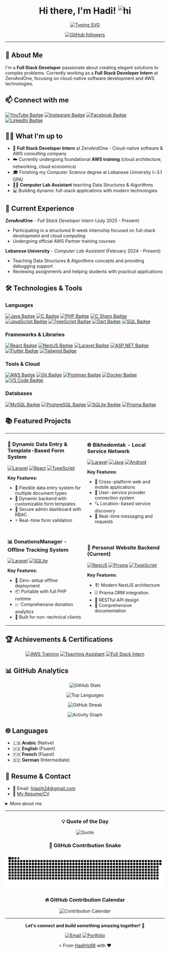 <div align="center">
  
# Hi there, I'm Hadi! <img src="https://user-images.githubusercontent.com/1303154/88677602-1635ba80-d120-11ea-84d8-d263ba5fc3c0.gif" width="28px" height="28px" alt="hi">

[![Typing SVG](https://readme-typing-svg.herokuapp.com?font=Fira+Code&size=22&duration=3000&pause=1000&color=36BCF7&center=true&vCenter=true&width=600&lines=Full+Stack+Web+%26+Mobile+Developer;Cloud-Native+Software+Enthusiast;AWS+Technologies+Specialist;Problem+Solver+%26+Code+Architect)](https://git.io/typing-svg)

[![GitHub followers](https://img.shields.io/github/followers/HadiHz88?label=Follow&style=social)](https://github.com/HadiHz88)

</div>

---

## 🚀 About Me

I'm a **Full Stack Developer** passionate about creating elegant solutions to complex problems. Currently working as a **Full Stack Developer Intern** at ZeroAndOne, focusing on cloud-native software development and AWS technologies.

<!-- > *"Code is like humor. When you have to explain it, it's bad."* – Cory House -->

## 📫 Connect with me

[![YouTube Badge](https://img.shields.io/badge/-HadiHz88-e74c3c?style=flat&labelColor=e74c3c&logo=youtube&logoColor=white)](https://www.youtube.com/@HadiHz88) [![Instagram Badge](https://img.shields.io/badge/-%5Fhadi%5Fhz-e84393?style=flat&labelColor=e84393&logo=instagram&logoColor=white)](https://www.instagram.com/%5Fhadi%5Fhz/) [![Facebook Badge](https://img.shields.io/badge/-Hadi%20Hijazi-1877F2?style=flat&labelColor=1877F2&logo=facebook&logoColor=white)](https://www.facebook.com/profile.php?id=100005692666852) [![LinkedIn Badge](https://img.shields.io/badge/-Hadi%20Hijazi-0e76a8?style=flat&labelColor=0e76a8&logo=linkedin&logoColor=white)](https://www.linkedin.com/in/hadi-hijazi-27525b339/)

## 👨‍💻 What I'm up to

- 🚀 **Full Stack Developer Intern** at ZeroAndOne - Cloud-native software & AWS consulting company
- ☁️ Currently undergoing foundational **AWS training** (cloud architecture, networking, cloud economics)
- 🎓 Finishing my Computer Science degree at Lebanese University (~3.1 GPA)
- 👨‍🏫 **Computer Lab Assistant** teaching Data Structures & Algorithms
- 💻 Building dynamic full-stack applications with modern technologies

## 💼 Current Experience

**ZeroAndOne** - *Full Stack Developer Intern* (July 2025 - Present)

- Participating in a structured 9-week internship focused on full-stack development and cloud computing
- Undergoing official AWS Partner training courses

**Lebanese University** - *Computer Lab Assistant* (February 2024 - Present)

- Teaching Data Structures & Algorithms concepts and providing debugging support
- Reviewing assignments and helping students with practical applications

## 🛠️ Technologies & Tools

### Languages

[![Java Badge](https://img.shields.io/badge/-Java-007396?style=for-the-badge&labelColor=black&logo=openjdk&logoColor=white)](#) [![C Badge](https://img.shields.io/badge/-C-A8B9CC?style=for-the-badge&labelColor=black&logo=c&logoColor=white)](#) [![PHP Badge](https://img.shields.io/badge/-PHP-777BB4?style=for-the-badge&labelColor=black&logo=php&logoColor=white)](#) [![C Sharp Badge](https://img.shields.io/badge/-C%23-68217A?style=for-the-badge&labelColor=black&logo=c%2B%2B&logoColor=white)](#) [![JavaScript Badge](https://img.shields.io/badge/-JavaScript-F7DF1E?style=for-the-badge&labelColor=black&logo=javascript&logoColor=F7DF1E)](#) [![TypeScript Badge](https://img.shields.io/badge/-TypeScript-3178C6?style=for-the-badge&labelColor=black&logo=typescript&logoColor=white)](#) [![Dart Badge](https://img.shields.io/badge/-Dart-0175C2?style=for-the-badge&labelColor=black&logo=dart&logoColor=white)](#) [![SQL Badge](https://img.shields.io/badge/-SQL-CC2927?style=for-the-badge&labelColor=black&logo=mysql&logoColor=white)](#)

### Frameworks & Libraries

[![React Badge](https://img.shields.io/badge/-React-61DBFB?style=for-the-badge&labelColor=black&logo=react&logoColor=61DBFB)](#) [![NestJS Badge](https://img.shields.io/badge/-NestJS-E0234E?style=for-the-badge&labelColor=black&logo=nestjs&logoColor=E0234E)](#) [![Laravel Badge](https://img.shields.io/badge/-Laravel-FF2D20?style=for-the-badge&labelColor=black&logo=laravel&logoColor=FF2D20)](#) [![ASP.NET Badge](https://img.shields.io/badge/-ASP.NET-512BD4?style=for-the-badge&labelColor=black&logo=dotnet&logoColor=512BD4)](#) [![Flutter Badge](https://img.shields.io/badge/-Flutter-02569B?style=for-the-badge&labelColor=black&logo=flutter&logoColor=02569B)](#) [![Tailwind Badge](https://img.shields.io/badge/-Tailwind_CSS-38B2AC?style=for-the-badge&labelColor=black&logo=tailwindcss&logoColor=38B2AC)](#)

### Tools & Cloud

[![AWS Badge](https://img.shields.io/badge/-AWS-232F3E?style=for-the-badge&labelColor=black&logo=amazon-aws&logoColor=white)](#) [![Git Badge](https://img.shields.io/badge/-Git-F05032?style=for-the-badge&labelColor=black&logo=git&logoColor=white)](#) [![Postman Badge](https://img.shields.io/badge/-Postman-FF6C37?style=for-the-badge&labelColor=black&logo=postman&logoColor=white)](#) [![Docker Badge](https://img.shields.io/badge/-Docker-2496ED?style=for-the-badge&labelColor=black&logo=docker&logoColor=white)](#) [![VS Code Badge](https://img.shields.io/badge/-VS%20Code-007ACC?style=for-the-badge&labelColor=black&logo=visual-studio-code&logoColor=white)](#)

### Databases

[![MySQL Badge](https://img.shields.io/badge/-MySQL-4479A1?style=for-the-badge&labelColor=black&logo=mysql&logoColor=white)](#) [![PostgreSQL Badge](https://img.shields.io/badge/-PostgreSQL-336791?style=for-the-badge&labelColor=black&logo=postgresql&logoColor=white)](#) [![SQLite Badge](https://img.shields.io/badge/-SQLite-003B57?style=for-the-badge&labelColor=black&logo=sqlite&logoColor=white)](#) [![Prisma Badge](https://img.shields.io/badge/-Prisma-2D3748?style=for-the-badge&labelColor=black&logo=prisma&logoColor=white)](#)

## 📚 Featured Projects

<table>
<tr>
<td width="50%">

### 🎯 **Dynamic Data Entry & Template-Based Form System**

[![Laravel](https://img.shields.io/badge/-Laravel-FF2D20?style=flat-square&logo=laravel&logoColor=white)](#)
[![React](https://img.shields.io/badge/-React-61DAFB?style=flat-square&logo=react&logoColor=black)](#)
[![TypeScript](https://img.shields.io/badge/-TypeScript-3178C6?style=flat-square&logo=typescript&logoColor=white)](#)

**Key Features:**

- 🔧 Flexible data entry system for multiple document types
- 🎨 Dynamic backend with customizable form templates
- 🔐 Secure admin dashboard with RBAC
- ⚡ Real-time form validation

</td>
<td width="50%">

### 🌐 **Bikhedemtak - Local Service Network**

[![Laravel](https://img.shields.io/badge/-Laravel-FF2D20?style=flat-square&logo=laravel&logoColor=white)](#)
[![Java](https://img.shields.io/badge/-Java-007396?style=flat-square&logo=java&logoColor=white)](#)
[![Android](https://img.shields.io/badge/-Android-3DDC84?style=flat-square&logo=android&logoColor=white)](#)

**Key Features:**

- 📱 Cross-platform web and mobile applications
- 👥 User-service provider connection system
- 🔍 Location-based service discovery
- 💬 Real-time messaging and requests

</td>
</tr>
<tr>
<td width="50%">

### 📊 **DonationsManager - Offline Tracking System**

[![Laravel](https://img.shields.io/badge/-Laravel-FF2D20?style=flat-square&logo=laravel&logoColor=white)](#)
[![SQLite](https://img.shields.io/badge/-SQLite-003B57?style=flat-square&logo=sqlite&logoColor=white)](#)

**Key Features:**

- 💾 Zero-setup offline deployment
- 📦 Portable with full PHP runtime
- 📈 Comprehensive donation analytics
- 🎯 Built for non-technical clients

</td>
<td width="50%">

### 🚀 **Personal Website Backend** (Current)

[![NestJS](https://img.shields.io/badge/-NestJS-E0234E?style=flat-square&logo=nestjs&logoColor=white)](#)
[![Prisma](https://img.shields.io/badge/-Prisma-2D3748?style=flat-square&logo=prisma&logoColor=white)](#)
[![TypeScript](https://img.shields.io/badge/-TypeScript-3178C6?style=flat-square&logo=typescript&logoColor=white)](#)

**Key Features:**

- 🏗️ Modern NestJS architecture
- 🗄️ Prisma ORM integration
- 🔄 RESTful API design
- 📝 Comprehensive documentation

</td>
</tr>
</table>

## 🏆 Achievements & Certifications

<div align="center">

[![AWS Training](https://img.shields.io/badge/-AWS%20Partner%20Training-232F3E?style=for-the-badge&logo=amazon-aws&logoColor=white)](#)
[![Teaching Assistant](https://img.shields.io/badge/-Teaching%20Assistant-4285F4?style=for-the-badge&logo=google-scholar&logoColor=white)](#)
[![Full Stack Intern](https://img.shields.io/badge/-Full%20Stack%20Intern-00D9FF?style=for-the-badge&logo=developer-dot-dev&logoColor=black)](#)

</div>

## 📊 GitHub Analytics

<div align="center">
  
![GitHub Stats](https://github-readme-stats.vercel.app/api?username=HadiHz88&count_private=true&theme=tokyonight&hide=contribs,prs&show_icons=true)

![Top Languages](https://github-readme-stats.vercel.app/api/top-langs/?username=HadiHz88&layout=compact&theme=tokyonight&langs_count=8)

![GitHub Streak](https://github-readme-streak-stats.herokuapp.com/?user=HadiHz88&theme=tokyonight&hide_border=true)

![Activity Graph](https://github-readme-activity-graph.vercel.app/graph?username=HadiHz88&theme=tokyo-night&hide_border=true)

</div>

## 🌐 Languages

- 🇱🇧 **Arabic** (Native)
- 🇺🇸 **English** (Fluent)
- 🇫🇷 **French** (Fluent)
- 🇩🇪 **German** (Intermediate)

## 📝 Resume & Contact

- 📧 Email: <hijazih24@gmail.com>
- 📄 [My Resume/CV](util/HadiHIJAZI_Resume.docx)

<details>
<summary>More about me</summary>
<br>

### 🌟 Interests & Soft Skills

- **Technical**: Full Stack Development, Mobile App Development, Cloud Computing, Problem Solving
- **Personal**: Teamwork, Empathy, Emotional Intelligence, Adaptability

### 🎯 Goals for 2025

- Complete AWS certification and cloud development specialization
- Build a comprehensive portfolio showcasing cloud-native applications
- Master advanced React patterns and TypeScript
- Contribute to 5+ open source projects
- Launch my own SaaS application

### 🤝 Volunteering

**LUCSC Member** - Lebanese University Computer Science Club

- Actively participate in organizing and supporting club events
- Promote computer science and technology among students

### ⚡ Fun Fact

I can debug code faster than I can decide what to have for lunch! Currently learning to debug cloud infrastructure too! ☁️

</details>

---

<div align="center">

### 💡 Quote of the Day

![Quote](https://quotes-github-readme.vercel.app/api?type=horizontal&theme=tokyonight)

### 🐍 GitHub Contribution Snake

![Snake animation](https://raw.githubusercontent.com/HadiHz88/HadiHz88/output/github-contribution-grid-snake.svg)

### 🔥 GitHub Contribution Calendar

![Contribution Calendar](https://github-profile-summary-cards.vercel.app/api/cards/profile-details?username=HadiHz88&theme=tokyonight)

---

**Let's connect and build something amazing together!** 🚀

[![Email](https://img.shields.io/badge/-hijazih24@gmail.com-D14836?style=for-the-badge&logo=Gmail&logoColor=white)](mailto:hijazih24@gmail.com)
[![Portfolio](https://img.shields.io/badge/-Portfolio-000000?style=for-the-badge&logo=react&logoColor=white)](#)

⭐️ From [HadiHz88](https://github.com/HadiHz88) with ❤️

</div>
